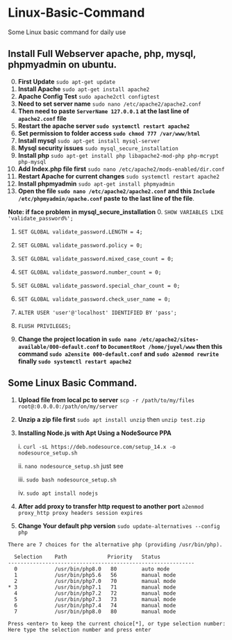 # Linux-Basic-Command
Some Linux basic command for daily use


## **Install Full Webserver apache, php, mysql, phpmyadmin on ubuntu.**

0. **First Update** `sudo apt-get update`
1. **Install Apache** `sudo apt-get install apache2`
2. **Apache Config Test** `sudo apache2ctl configtest`
3. **Need to set server name** `sudo nano /etc/apache2/apache2.conf`
4. **Then need to paste `ServerName 127.0.0.1` at the last line of `apache2.conf` file**
5. **Restart the apache server `sudo systemctl restart apache2`**
6. **Set permission to folder access `sudo chmod 777 /var/www/html`**
7. **Install mysql** `sudo apt-get install mysql-server`
8. **Mysql security issues** `sudo mysql_secure_installation`
9. **Install php** `sudo apt-get install php libapache2-mod-php php-mcrypt php-mysql`
10. **Add Index.php file first** `sudo nano /etc/apache2/mods-enabled/dir.conf`
11. **Restart Apache for current changes** `sudo systemctl restart apache2`
12. **Install phpmyadmin** `sudo apt-get install phpmyadmin`
13. **Open the file `sudo nano /etc/apache2/apache2.conf` and this `Include /etc/phpmyadmin/apache.conf` paste
    to the last line of the file**.


**Note: if face problem in mysql_secure_installation**
0. `SHOW VARIABLES LIKE 'validate_password%';`
1. `SET GLOBAL validate_password.LENGTH = 4;`
2. `SET GLOBAL validate_password.policy = 0;`
3. `SET GLOBAL validate_password.mixed_case_count = 0;`
4. `SET GLOBAL validate_password.number_count = 0;`
5. `SET GLOBAL validate_password.special_char_count = 0;`
6. `SET GLOBAL validate_password.check_user_name = 0;`
7. `ALTER USER 'user'@'localhost' IDENTIFIED BY 'pass';`
8. `FLUSH PRIVILEGES;`

14. **Change the project location in `sudo nano /etc/apache2/sites-available/000-default.conf` to
    `DocumentRoot /home/juyel/www` then this command `sudo a2ensite 000-default.conf` and `sudo a2enmod rewrite`
    finally `sudo systemctl restart apache2`**



## **Some Linux Basic Command.**
1. **Upload file from local pc to server** `scp -r /path/to/my/files root@:0.0.0.0:/path/on/my/server`
2. **Unzip a zip file first** `sudo apt install unzip` then `unzip test.zip`
3. **Installing Node.js with Apt Using a NodeSource PPA**
    
   i. `curl -sL https://deb.nodesource.com/setup_14.x -o nodesource_setup.sh`

   ii. `nano nodesource_setup.sh` just see
   
   iii. `sudo bash nodesource_setup.sh` 

   iv. `sudo apt install nodejs`

15. **After add proxy to transfer http request to another port** `a2enmod proxy_http proxy headers session expires`

16. **Change Your default php version** `sudo update-alternatives --config php`
~~~~
There are 7 choices for the alternative php (providing /usr/bin/php).

  Selection    Path             Priority   Status
------------------------------------------------------------
  0            /usr/bin/php8.0   80        auto mode
  1            /usr/bin/php5.6   56        manual mode
  2            /usr/bin/php7.0   70        manual mode
* 3            /usr/bin/php7.1   71        manual mode
  4            /usr/bin/php7.2   72        manual mode
  5            /usr/bin/php7.3   73        manual mode
  6            /usr/bin/php7.4   74        manual mode
  7            /usr/bin/php8.0   80        manual mode

Press <enter> to keep the current choice[*], or type selection number: Here type the selection number and press enter
~~~~



   

